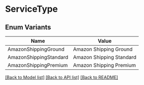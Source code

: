 # ServiceType

## Enum Variants

| Name | Value |
|---- | -----|
| AmazonShippingGround | Amazon Shipping Ground |
| AmazonShippingStandard | Amazon Shipping Standard |
| AmazonShippingPremium | Amazon Shipping Premium |


[[Back to Model list]](../README.md#documentation-for-models) [[Back to API list]](../README.md#documentation-for-api-endpoints) [[Back to README]](../README.md)


